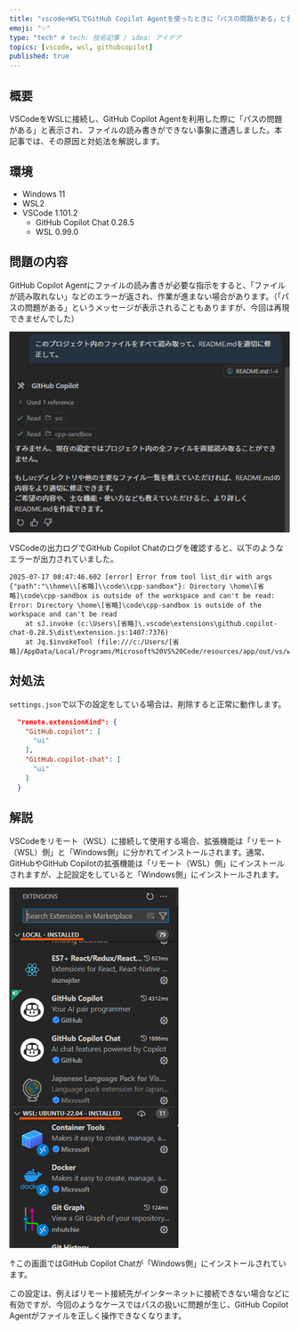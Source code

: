 ```yaml
---
title: "vscode+WSLでGitHub Copilot Agentを使ったときに「パスの問題がある」と言われたときの対処法"
emoji: "✨"
type: "tech" # tech: 技術記事 / idea: アイデア
topics: [vscode, wsl, githubcopilot]
published: true
---
```


## 概要

VSCodeをWSLに接続し、GitHub Copilot Agentを利用した際に「パスの問題がある」と表示され、ファイルの読み書きができない事象に遭遇しました。本記事では、その原因と対処法を解説します。

## 環境

- Windows 11
- WSL2
- VSCode 1.101.2
  - GitHub Copilot Chat 0.28.5
  - WSL 0.99.0

## 問題の内容

GitHub Copilot Agentにファイルの読み書きが必要な指示をすると、「ファイルが読み取れない」などのエラーが返され、作業が進まない場合があります。（「パスの問題がある」というメッセージが表示されることもありますが、今回は再現できませんでした）

![](../images/github-copilot-agent.png)

VSCodeの出力ログでGitHub Copilot Chatのログを確認すると、以下のようなエラーが出力されていました。

```
2025-07-17 08:47:46.602 [error] Error from tool list_dir with args {"path":"\\home\\[省略]\\code\\cpp-sandbox"}: Directory \home\[省略]\code\cpp-sandbox is outside of the workspace and can't be read: Error: Directory \home\[省略]\code\cpp-sandbox is outside of the workspace and can't be read
    at sJ.invoke (c:\Users\[省略]\.vscode\extensions\github.copilot-chat-0.28.5\dist\extension.js:1407:7376)
    at Jq.$invokeTool (file:///c:/Users/[省略]/AppData/Local/Programs/Microsoft%20VS%20Code/resources/app/out/vs/workbench/api/node/extensionHostProcess.js:153:2728)
```

## 対処法

`settings.json`で以下の設定をしている場合は、削除すると正常に動作します。

```json
  "remote.extensionKind": {
    "GitHub.copilot": [
      "ui"
    ],
    "GitHub.copilot-chat": [
      "ui"
    ]
  }
```

## 解説

VSCodeをリモート（WSL）に接続して使用する場合、拡張機能は「リモート（WSL）側」と「Windows側」に分かれてインストールされます。通常、GitHubやGitHub Copilotの拡張機能は「リモート（WSL）側」にインストールされますが、上記設定をしていると「Windows側」にインストールされます。

![](../images/extension.png)

↑この画面ではGitHub Copilot Chatが「Windows側」にインストールされています。

この設定は、例えばリモート接続先がインターネットに接続できない場合などに有効ですが、今回のようなケースではパスの扱いに問題が生じ、GitHub Copilot Agentがファイルを正しく操作できなくなります。
